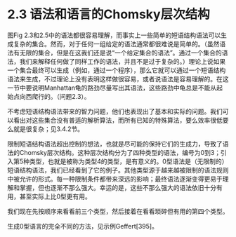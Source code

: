 # 2.3 语法和语言的Chomsky层次结构

图Fig 2.3和2.5中的语法都很容易理解，而事实上一些简单的短语结构语法可以生成复杂的集合。然而，对于任何一组给定的语法通常都很难说是简单的。（虽然语法有无限的集合，但是在这我们还是说“一个给定集合的语法”。通过一个集合的语法，我们来解释任何做了同样工作的语法，并且不是过于复杂的。）理论上说如果一个集合最终可以生成（例如，通过一个程序），那么它就可以通过一个短语结构语法来生成，不过理论上没有表明这样做很容易，或者说语法是容易理解的。在这一节中要说明Manhattan龟的路劲尽量写出其语法，这些路劲中龟总是不能从起始点向西爬行的。（问题2.3）。

不考虑短语结构语法带来的智力问题，他们也表现出了基本和实际的问题。我们可以看出对这些集合没有普适的解析算法，而所有已知的特殊算法，要么效率很低要么就是很复杂；见3.4.2节。

限制短语结构语法超出控制的想法，也就是尽可能的保持它们的生成力，导致了语法的Chomsky层次结构。这种层次结构分为了四种类型的语法，编号为0到3；引入第5种类型，也就是被称为类型4的类型，是有意义的。0型语法是（无限制的）短语结构语法，我们已经看到了它的例子。其他类型源于越来越被限制的语法规则中被允许的形式。每一种限制条件都带来深远的影响；最终语法逐渐变得更易于理解和掌握，但也逐渐不那么强大。幸运的是，这些不那么强大的语法依旧十分有用，甚至实际上比0型更有用。

我们现在先按顺序来看看前三个类型，然后接着在看看琐碎但有用的第四个类型。

生成0型语言的完全不同的方法，见示例Geffert[395]。